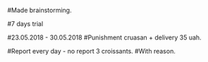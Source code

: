 #Made brainstorming.

#7 days trial 

#23.05.2018 - 30.05.2018
#Punishment cruasan + delivery 35 uah.

#Report every day - no report 3 croissants.
#With reason. 
